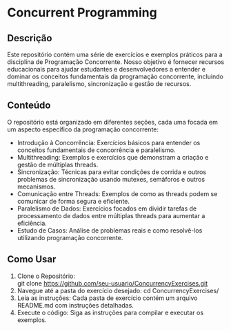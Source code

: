 # Concurrent Programming

## Descrição
Este repositório contém uma série de exercícios e exemplos práticos para a disciplina de Programação Concorrente. Nosso objetivo é fornecer recursos educacionais para ajudar estudantes e desenvolvedores a entender e dominar os conceitos fundamentais da programação concorrente, incluindo multithreading, paralelismo, sincronização e gestão de recursos.

## Conteúdo
O repositório está organizado em diferentes seções, cada uma focada em um aspecto específico da programação concorrente:
  - Introdução à Concorrência: Exercícios básicos para entender os conceitos fundamentais de concorrência e paralelismo.
  - Multithreading: Exemplos e exercícios que demonstram a criação e gestão de múltiplas threads.
  - Sincronização: Técnicas para evitar condições de corrida e outros problemas de sincronização usando mutexes, semáforos e outros mecanismos.
  - Comunicação entre Threads: Exemplos de como as threads podem se comunicar de forma segura e eficiente.
  - Paralelismo de Dados: Exercícios focados em dividir tarefas de processamento de dados entre múltiplas threads para aumentar a eficiência.
  -   Estudo de Casos: Análise de problemas reais e como resolvê-los utilizando programação concorrente.

## Como Usar
  1) Clone o Repositório:                     
                          git clone https://github.com/seu-usuario/ConcurrencyExercises.git
  2) Navegue até a pasta do exercício desejado:
                          cd ConcurrencyExercises/<pasta-do-exercicio>
  3) Leia as instruções: Cada pasta de exercício contém um arquivo README.md com instruções detalhadas.
  4) Execute o código: Siga as instruções para compilar e executar os exemplos.
